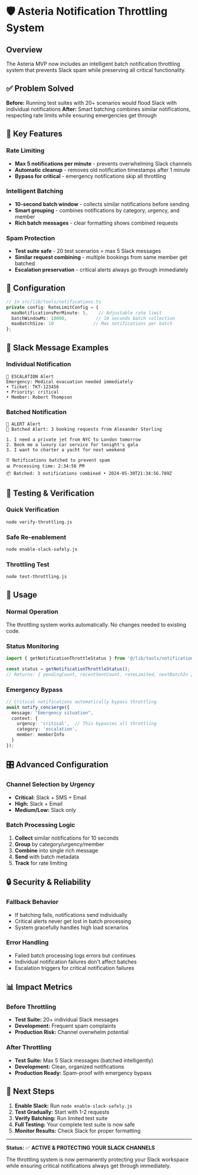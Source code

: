 # 🛡️ Asteria Notification Throttling System

## Overview
The Asteria MVP now includes an intelligent batch notification throttling system that prevents Slack spam while preserving all critical functionality.

## ✅ Problem Solved
**Before:** Running test suites with 20+ scenarios would flood Slack with individual notifications
**After:** Smart batching combines similar notifications, respecting rate limits while ensuring emergencies get through

## 🎯 Key Features

### Rate Limiting
- **Max 5 notifications per minute** - prevents overwhelming Slack channels
- **Automatic cleanup** - removes old notification timestamps after 1 minute
- **Bypass for critical** - emergency notifications skip all throttling

### Intelligent Batching
- **10-second batch window** - collects similar notifications before sending
- **Smart grouping** - combines notifications by category, urgency, and member
- **Rich batch messages** - clear formatting shows combined requests

### Spam Protection
- **Test suite safe** - 20 test scenarios = max 5 Slack messages
- **Similar request combining** - multiple bookings from same member get batched
- **Escalation preservation** - critical alerts always go through immediately

## 🔧 Configuration

```typescript
// In src/lib/tools/notifications.ts
private config: RateLimitConfig = {
  maxNotificationsPerMinute: 5,    // Adjustable rate limit
  batchWindowMs: 10000,           // 10 seconds batch collection
  maxBatchSize: 10               // Max notifications per batch
};
```

## 📱 Slack Message Examples

### Individual Notification
```
🚨 ESCALATION Alert
Emergency: Medical evacuation needed immediately
• Ticket: TKT-123456
• Priority: critical
• Member: Robert Thompson
```

### Batched Notification
```
📢 ALERT Alert
🔔 Batched Alert: 3 booking requests from Alexander Sterling

1. I need a private jet from NYC to London tomorrow
2. Book me a luxury car service for tonight's gala
3. I want to charter a yacht for next weekend

⏰ Notifications batched to prevent spam
📊 Processing time: 2:34:56 PM
📦 Batched: 3 notifications combined • 2024-05-30T21:34:56.789Z
```

## 🧪 Testing & Verification

### Quick Verification
```bash
node verify-throttling.js
```

### Safe Re-enablement
```bash
node enable-slack-safely.js
```

### Throttling Test
```bash
node test-throttling.js
```

## 🚀 Usage

### Normal Operation
The throttling system works automatically. No changes needed to existing code.

### Status Monitoring
```typescript
import { getNotificationThrottleStatus } from '@/lib/tools/notifications';

const status = getNotificationThrottleStatus();
// Returns: { pendingCount, recentSentCount, rateLimited, nextBatchIn }
```

### Emergency Bypass
```typescript
// Critical notifications automatically bypass throttling
await notify_concierge({
  message: "Emergency situation",
  context: {
    urgency: 'critical',  // This bypasses all throttling
    category: 'escalation',
    member: memberInfo
  }
});
```

## 🎛️ Advanced Configuration

### Channel Selection by Urgency
- **Critical:** Slack + SMS + Email
- **High:** Slack + Email  
- **Medium/Low:** Slack only

### Batch Processing Logic
1. **Collect** similar notifications for 10 seconds
2. **Group** by category/urgency/member
3. **Combine** into single rich message
4. **Send** with batch metadata
5. **Track** for rate limiting

## 🔒 Security & Reliability

### Fallback Behavior
- If batching fails, notifications send individually
- Critical alerts never get lost in batch processing
- System gracefully handles high load scenarios

### Error Handling
- Failed batch processing logs errors but continues
- Individual notification failures don't affect batches
- Escalation triggers for critical notification failures

## 📊 Impact Metrics

### Before Throttling
- **Test Suite:** 20+ individual Slack messages
- **Development:** Frequent spam complaints
- **Production Risk:** Channel overwhelm potential

### After Throttling
- **Test Suite:** Max 5 Slack messages (batched intelligently)
- **Development:** Clean, organized notifications
- **Production Ready:** Spam-proof with emergency bypass

## 🎯 Next Steps

1. **Enable Slack:** Run `node enable-slack-safely.js`
2. **Test Gradually:** Start with 1-2 requests
3. **Verify Batching:** Run limited test suite
4. **Full Testing:** Your complete test suite is now safe
5. **Monitor Results:** Check Slack for proper formatting

---

**Status:** ✅ **ACTIVE & PROTECTING YOUR SLACK CHANNELS**

The throttling system is now permanently protecting your Slack workspace while ensuring critical notifications always get through immediately. 